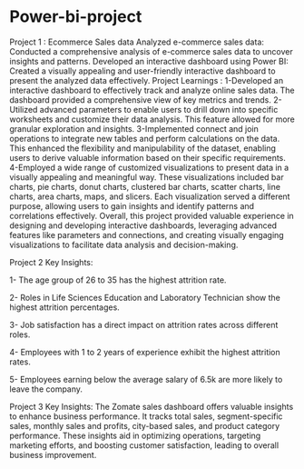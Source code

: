 # Power-bi-project
Project 1 : Ecommerce Sales data
Analyzed e-commerce sales data: Conducted a comprehensive analysis of e-commerce sales data to uncover insights and patterns.
Developed an interactive dashboard using Power BI: Created a visually appealing and user-friendly interactive dashboard to present the analyzed data effectively.
Project Learnings :
1-Developed an interactive dashboard to effectively track and analyze online sales data. The dashboard provided a comprehensive view of key metrics and trends.
2-Utilized advanced parameters to enable users to drill down into specific worksheets and customize their data analysis. This feature allowed for more granular exploration and insights.
3-Implemented connect and join operations to integrate new tables and perform calculations on the data. This enhanced the flexibility and manipulability of the dataset, enabling users to derive valuable information based on their specific requirements.
4-Employed a wide range of customized visualizations to present data in a visually appealing and meaningful way. These visualizations included bar charts, pie charts, donut charts, clustered bar charts, scatter charts, line charts, area charts, maps, and slicers. Each visualization served a different purpose, allowing users to gain insights and identify patterns and correlations effectively.
Overall, this project provided valuable experience in designing and developing interactive dashboards, leveraging advanced features like parameters and connections, and creating visually engaging visualizations to facilitate data analysis and decision-making.

Project 2
Key Insights:

1- The age group of 26 to 35 has the highest attrition rate.

2- Roles in Life Sciences Education and Laboratory Technician show the highest attrition percentages.

3- Job satisfaction has a direct impact on attrition rates across different roles.

4- Employees with 1 to 2 years of experience exhibit the highest attrition rates.

5- Employees earning below the average salary of 6.5k are more likely to leave the company.

Project 3 Key Insights:
The Zomate sales dashboard offers valuable insights to enhance business performance. It tracks total sales, segment-specific sales, monthly sales and profits, city-based sales, and product category performance. These insights aid in optimizing operations, targeting marketing efforts, and boosting customer satisfaction, leading to overall business improvement.
